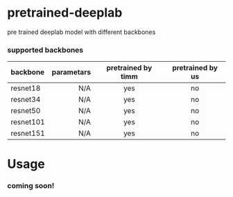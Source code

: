 # pretrained-deeplab
pre trained deeplab model with different backbones
### supported backbones
backbone | parametars | pretrained by timm | pretrained by us
:--- | ---: | :---: | :---:
resnet18 | N/A | yes | no
resnet34 | N/A | yes | no
resnet50 | N/A | yes | no
resnet101 | N/A | yes | no
resnet151 | N/A | yes | no


# Usage
### coming soon!
